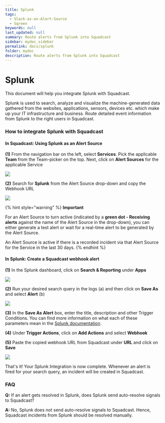 ```yaml
---
title: Splunk
tags:
  - Slack-as-an-Alert-Source
  - Sqreen
keywords: null
last_updated: null
summary: Route alerts from Splunk into Squadcast
sidebar: mydoc_sidebar
permalink: docs/splunk
folder: mydoc
description: Route alerts from Splunk into Squadcast
---
```


# Splunk

This document will help you integrate Splunk with Squadcast.

Splunk is used to search, analyze and visualize the machine-generated data gathered from the websites, applications, sensors, devices etc. which make up your IT infrastructure and business. Route detailed event information from Splunk to the right users in Squadcast.

### How to integrate Splunk with Squadcast

#### In Squadcast: Using Splunk as an Alert Source

**(1)** From the navigation bar on the left, select **Services**. Pick the applicable **Team** from the Team-picker on the top. Next, click on **Alert Sources** for the applicable Service

![](../../.gitbook/assets/alert\_source\_1.png)

**(2)** Search for **Splunk** from the Alert Source drop-down and copy the Webhook URL

![](../../.gitbook/assets/splunk\_1.png)

{% hint style="warning" %}
**Important**

For an Alert Source to turn active (indicated by a **green dot - Receiving alerts** against the name of the Alert Source in the drop-down), you can either generate a test alert or wait for a real-time alert to be generated by the Alert Source.

An Alert Source is active if there is a recorded incident via that Alert Source for the Service in the last 30 days.
{% endhint %}

#### In Splunk: Create a Squadcast webhook alert

**(1)** In the Splunk dashboard, click on **Search & Reporting** under **Apps**

![](../../.gitbook/assets/splunk\_2.png)

**(2)** Run your desired search query in the logs (a) and then click on **Save As** and select **Alert** (b)

![](../../.gitbook/assets/splunk\_3.png)

**(3)** In the **Save As Alert** box, enter the title, description and other Trigger Conditions. You can find more information on what each of these parameters mean in the [Splunk documentation](https://docs.splunk.com/Documentation/Splunk/8.1.0/Alert/Aboutalerts).

**(4)** Under **Trigger Actions**, click on **Add Actions** and select **Webhook**

**(5)** Paste the copied webhook URL from Squadcast under **URL** and click on **Save**

![](../../.gitbook/assets/splunk\_4.png)

That's it! Your Splunk Integration is now complete. Whenever an alert is fired for your search query, an incident will be created in Squadcast.

### FAQ

**Q:** If an alert gets resolved in Splunk, does Splunk send auto-resolve signals to Squadcast?

**A:** No, Splunk does not send auto-resolve signals to Squadcast. Hence, Squadcast incidents from Splunk should be resolved manually.
